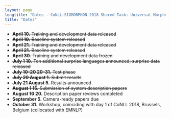 ```yaml
---
layout: page
longtitle: "Dates - CoNLL–SIGMORPHON 2018 Shared Task: Universal Morphological Reinflection"
title: "Dates"
---
```


* <del>**April 10.** Training and development data released</del>
* <del>**April 10.** Baseline system released</del>
* <del>**April 21.** Training and development data released</del>
* <del>**April 21.** Baseline system released</del>
* <del>**April 30.** Training and development data frozen</del>
* <del>**July <del>1</del> 10.** Ten additional surprise languages announced; surprise data released</del>
* <del>**July <del>10–20</del> 20–31.** Test phase</del>
* <del>**<del>July 20</del> August 1.** Submit results</del>
* <del>**<del>July 21</del> August 5.** Results announced</del>
* <del>**August <del>1</del> 15.** Submission of system description papers</del>
* **August <del>10</del> 20.** Description paper reviews completed
* **September 5.** Camera-ready papers due
* **October 31.** Workshop, coinciding with day 1 of CoNLL 2018, Brussels, Belgium (collocated with EMNLP)
